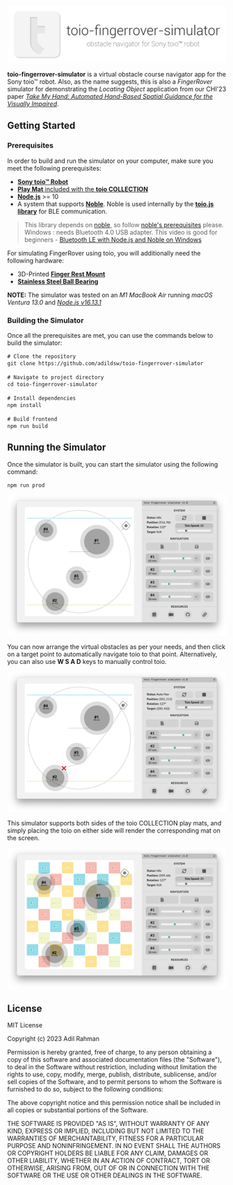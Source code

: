 <p align="center" style="pointer-events: none;">
  <img src="./public/assets/banner.png">
</p>
<b>toio-fingerrover-simulator</b> is a virtual obstacle course navigator app for the Sony toio™ robot. Also, as the name suggests, this is also a <i>FingerRover</i> simulator for demonstrating the <i>Locating Object</i> application from our CHI'23 paper <a href="https://doi.org/10.1145/3544548.3581415"><i>Take My Hand: Automated Hand-Based Spatial Guidance for the Visually Impaired</i></a>.

## Getting Started

### Prerequisites
In order to build and run the simulator on your computer, make sure you meet the following prerequisites:

- [**Sony toio™ Robot**](https://www.sony.com/en/SonyInfo/design/stories/toio/)
- [**Play Mat** included with the **toio COLLECTION**](https://toio.github.io/toio-spec/en/docs/hardware_position_id/)
- [**Node.js**](https://nodejs.org/en) >= 10 
- A system that supports [**Noble**](https://github.com/noble/noble). Noble is used internally by the [**toio.js library**](https://github.com/toio/toio.js) for BLE communication.
> This library depends on [noble](https://github.com/noble/noble), so follow [noble's prerequisites](https://github.com/noble/noble#prerequisites) please. <br>
> Windows : needs Bluetooth 4.0 USB adapter. This video is good for beginners - [Bluetooth LE with Node.js and Noble on Windows](https://www.youtube.com/watch?v=mL9B8wuEdms&feature=youtu.be&t=1m46s)

For simulating FingerRover using toio, you will additionally need the following hardware:

- 3D-Printed [**Finger Rest Mount**](./public/assets/toio-fingerrest.stl)
- [**Stainless Steel Ball Bearing**](https://www.mcmaster.com/4668K338/)

**NOTE:** The simulator was tested on an *M1 MacBook Air* running *macOS Ventura 13.0* and [*Node.js v16.13.1*](https://nodejs.org/en/blog/release/v16.13.1)

### Building the Simulator
Once all the prerequisites are met, you can use the commands below to build the simulator:
```
# Clone the repository
git clone https://github.com/adildsw/toio-fingerrover-simulator

# Navigate to project directory
cd toio-fingerrover-simulator

# Install dependencies
npm install

# Build frontend
npm run build
```

## Running the Simulator
Once the simulator is built, you can start the simulator using the following command:
```
npm run prod
```

<img src='./public/assets/screen-idle.png'>

You can now arrange the virtual obstacles as per your needs, and then click on a target point to automatically navigate toio to that point. Alternatively, you can also use **W S A D** keys to manually control toio.

<img src='./public/assets/screen-auto-nav.png'>

This simulator supports both sides of the toio COLLECTION play mats, and simply placing the toio on either side will render the corresponding mat on the screen.

<img src='./public/assets/screen-idle-alt.png'>

## License
MIT License

Copyright (c) 2023 Adil Rahman

Permission is hereby granted, free of charge, to any person obtaining a copy
of this software and associated documentation files (the "Software"), to deal
in the Software without restriction, including without limitation the rights
to use, copy, modify, merge, publish, distribute, sublicense, and/or sell
copies of the Software, and to permit persons to whom the Software is
furnished to do so, subject to the following conditions:

The above copyright notice and this permission notice shall be included in all
copies or substantial portions of the Software.

THE SOFTWARE IS PROVIDED "AS IS", WITHOUT WARRANTY OF ANY KIND, EXPRESS OR
IMPLIED, INCLUDING BUT NOT LIMITED TO THE WARRANTIES OF MERCHANTABILITY,
FITNESS FOR A PARTICULAR PURPOSE AND NONINFRINGEMENT. IN NO EVENT SHALL THE
AUTHORS OR COPYRIGHT HOLDERS BE LIABLE FOR ANY CLAIM, DAMAGES OR OTHER
LIABILITY, WHETHER IN AN ACTION OF CONTRACT, TORT OR OTHERWISE, ARISING FROM,
OUT OF OR IN CONNECTION WITH THE SOFTWARE OR THE USE OR OTHER DEALINGS IN THE
SOFTWARE.
